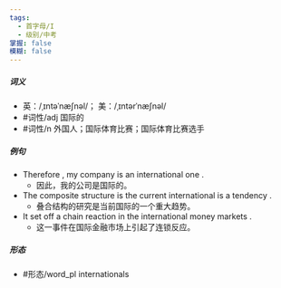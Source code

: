 ```yaml
---
tags:
  - 首字母/I
  - 级别/中考
掌握: false
模糊: false
---
```

##### 词义
- 英：/ˌɪntəˈnæʃnəl/； 美：/ˌɪntərˈnæʃnəl/
- #词性/adj  国际的
- #词性/n  外国人；国际体育比赛；国际体育比赛选手
##### 例句
- Therefore , my company is an international one .
	- 因此，我的公司是国际的。
- The composite structure is the current international is a tendency .
	- 叠合结构的研究是当前国际的一个重大趋势。
- It set off a chain reaction in the international money markets .
	- 这一事件在国际金融市场上引起了连锁反应。
##### 形态
- #形态/word_pl internationals
